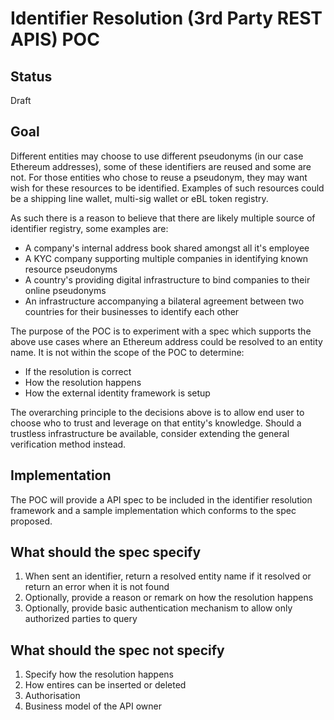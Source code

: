 # Identifier Resolution (3rd Party REST APIS) POC

## Status

Draft

## Goal

Different entities may choose to use different pseudonyms (in our case Ethereum addresses), some of these identifiers are reused and some are not. For those entities who chose to reuse a pseudonym, they may want wish for these resources to be identified. Examples of such resources could be a shipping line wallet, multi-sig wallet or eBL token registry.

As such there is a reason to believe that there are likely multiple source of identifier registry, some examples are:

- A company's internal address book shared amongst all it's employee
- A KYC company supporting multiple companies in identifying known resource pseudonyms
- A country's providing digital infrastructure to bind companies to their online pseudonyms
- An infrastructure accompanying a bilateral agreement between two countries for their businesses to identify each other

The purpose of the POC is to experiment with a spec which supports the above use cases where an Ethereum address could be resolved to an entity name. It is not within the scope of the POC to determine:

- If the resolution is correct
- How the resolution happens
- How the external identity framework is setup

The overarching principle to the decisions above is to allow end user to choose who to trust and leverage on that entity's knowledge. Should a trustless infrastructure be available, consider extending the general verification method instead.

## Implementation

The POC will provide a API spec to be included in the identifier resolution framework and a sample implementation which conforms to the spec proposed.

## What should the spec specify

1. When sent an identifier, return a resolved entity name if it resolved or return an error when it is not found
2. Optionally, provide a reason or remark on how the resolution happens
3. Optionally, provide basic authentication mechanism to allow only authorized parties to query

## What should the spec not specify

1. Specify how the resolution happens
2. How entires can be inserted or deleted
3. Authorisation
4. Business model of the API owner
